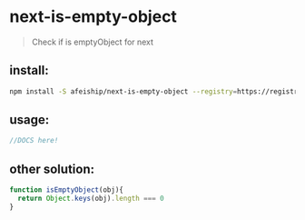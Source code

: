 # next-is-empty-object
> Check if is emptyObject for next

## install:
```bash
npm install -S afeiship/next-is-empty-object --registry=https://registry.npm.taobao.org
```

## usage:
```js
//DOCS here!
```

## other solution:
```js
function isEmptyObject(obj){
  return Object.keys(obj).length === 0
}
```
